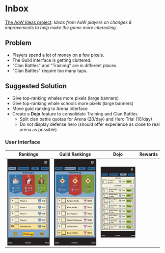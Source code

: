 # Inbox

[The AoW Ideas project](https://github.com/nefarious-kitsune/aow.ideas):
*Ideas from AoW players on changes & improvements to help make the game more interesting.*

## Problem 

* Players spend a lot of money on a few pixels.
* The Guild interface is getting cluttered.
* "Clan Battles" and "Training" are in different places
* "Clan Battles" require too many taps.

## Suggested Solution

* Give top-ranking whales more pixels (large banners)
* Give top-ranking whale schools more pixels (large banners)
* Move guid ranking to Arena interface
* Create a **Dojo** feature to consolidate Training and Clan Battles
  - Split clan battle quotas for Arena (20/day) and Hero Trial (10/day)
  - Do not display defense hero (should offer experience as close to real arena as possible)

### User Interface

| Rankings | Guild Rankings | Dojo | Rewards    |
| ------- | ------- | -------- |-------------- |
|![Example](../images/ui-arena-ranks.png)|![Example](../images/ui-arena-guilds.png)|![Example](../images/ui-arena-dojo.png)| |
